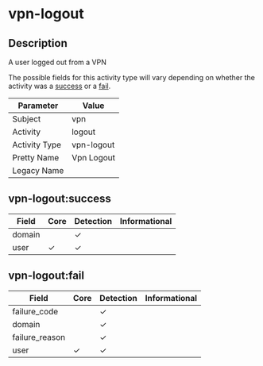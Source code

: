 vpn-logout
==========

Description
-----------
A user logged out from a VPN

The possible fields for this activity type will vary depending on whether the activity was a [success](#vpn-logoutsuccess) or a [fail](#vpn-logoutfail).

| Parameter     | Value      |
| ------------- | ---------- |
| Subject       | vpn        |
| Activity      | logout     |
| Activity Type | vpn-logout |
| Pretty Name   | Vpn Logout |
| Legacy Name   |            |

vpn-logout:success
------------------

| Field  | Core     | Detection | Informational |
| ------ | -------- | --------- | ------------- |
| domain |          | &#10003;  |               |
| user   | &#10003; | &#10003;  |               |

vpn-logout:fail
---------------

| Field          | Core     | Detection | Informational |
| -------------- | -------- | --------- | ------------- |
| failure_code   |          | &#10003;  |               |
| domain         |          | &#10003;  |               |
| failure_reason |          | &#10003;  |               |
| user           | &#10003; | &#10003;  |               |
